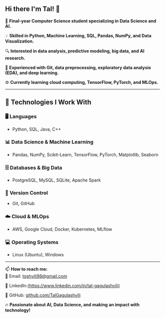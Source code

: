 ## Hi there I'm Tal! 👋

🚀 **Final-year Computer Science student specializing in Data Science and AI.**  

💡 **Skilled in Python, Machine Learning, SQL, Pandas, NumPy, and Data Visualization.**  

🔍 **Interested in data analysis, predictive modeling, big data, and AI research.**  

📂 **Experienced with Git, data preprocessing, exploratory data analysis (EDA), and deep learning.**  

⚙️ **Currently learning cloud computing, TensorFlow, PyTorch, and MLOps.**  

---

## 🚀 Technologies I Work With
### 🖥️ **Languages**
- Python, SQL, Java, C++

### 📊 **Data Science & Machine Learning**
- Pandas, NumPy, Scikit-Learn, TensorFlow, PyTorch, Matplotlib, Seaborn

### 🗄️ **Databases & Big Data**
- PostgreSQL, MySQL, SQLite, Apache Spark

### 🔧 **Version Control**
- Git, GitHub

### ☁️ **Cloud & MLOps**
- AWS, Google Cloud, Docker, Kubernetes, MLflow

### 💻 **Operating Systems**
- Linux (Ubuntu), Windows

---

📫 **How to reach me:**  
📧 Email: [tgshvili98@gmail.com](mailto:tgshvili98@gmail.com)  

💼 LinkedIn:[(https://www.linkedin.com/in/tal-gagulashvili) ](https://www.linkedin.com/in/tal-gagulashvili-276352338) 

📂 GitHub: [github.com/TalGagulashvili](https://github.com/TalGagulashvili)  

🔥 **Passionate about AI, Data Science, and making an impact with technology!**
